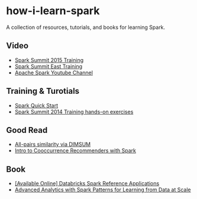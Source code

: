 # how-i-learn-spark
A collection of resources, tutorials, and books for learning Spark.


## Video

- [Spark Summit 2015 Training](https://www.youtube.com/playlist?list=PL-x35fyliRwioDix9XjD3HptH8ro55SuB)
- [Spark Summit East Training](https://www.youtube.com/playlist?list=PL-x35fyliRwhrzM1Hq62WX4UeIIEqw3SU)
- [Apache Spark Youtube Channel](https://www.youtube.com/user/TheApacheSpark/playlists)

## Training & Turotials

- [Spark Quick Start](http://spark.apache.org/docs/latest/quick-start.html)
- [Spark Summit 2014 Training hands-on exercises](https://databricks-training.s3.amazonaws.com/index.html)

## Good Read

- [All-pairs similarity via DIMSUM](https://blog.twitter.com/2014/all-pairs-similarity-via-dimsum)
- [Intro to Cooccurrence Recommenders with Spark](https://mahout.apache.org/users/algorithms/intro-cooccurrence-spark.html)

## Book

- [[Available Online] Databricks Spark Reference Applications](https://www.gitbook.com/book/databricks/databricks-spark-reference-applications/details)
- [Advanced Analytics with Spark
Patterns for Learning from Data at Scale](http://shop.oreilly.com/product/0636920035091.do)
